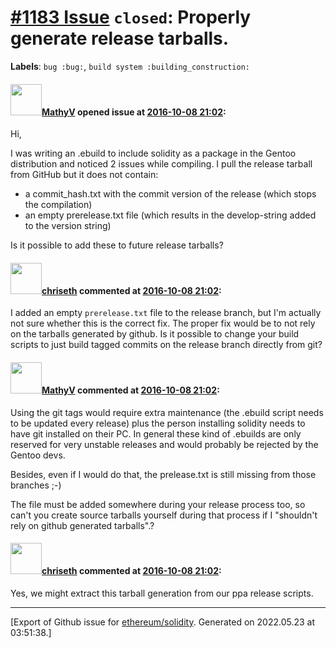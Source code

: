 # [\#1183 Issue](https://github.com/ethereum/solidity/issues/1183) `closed`: Properly generate release tarballs.
**Labels**: `bug :bug:`, `build system :building_construction:`


#### <img src="https://avatars.githubusercontent.com/u/6393603?u=7057b89d046948acd88743826ab0a857495bbbdc&v=4" width="50">[MathyV](https://github.com/MathyV) opened issue at [2016-10-08 21:02](https://github.com/ethereum/solidity/issues/1183):

Hi,

I was writing an .ebuild to include solidity as a package in the Gentoo distribution and noticed 2 issues while compiling. I pull the release tarball from GitHub but it does not contain:
- a commit_hash.txt with the commit version of the release (which stops the compilation)
- an empty prerelease.txt file (which results in the develop-string added to the version string)

Is it possible to add these to future release tarballs?


#### <img src="https://avatars.githubusercontent.com/u/9073706?v=4" width="50">[chriseth](https://github.com/chriseth) commented at [2016-10-08 21:02](https://github.com/ethereum/solidity/issues/1183#issuecomment-256039626):

I added an empty `prerelease.txt` file to the release branch, but I'm actually not sure whether this is the correct fix. The proper fix would be to not rely on the tarballs generated by github. Is it possible to change your build scripts to just build tagged commits on the release branch directly from git?

#### <img src="https://avatars.githubusercontent.com/u/6393603?u=7057b89d046948acd88743826ab0a857495bbbdc&v=4" width="50">[MathyV](https://github.com/MathyV) commented at [2016-10-08 21:02](https://github.com/ethereum/solidity/issues/1183#issuecomment-256048495):

Using the git tags would require extra maintenance (the .ebuild script needs to be updated every release) plus the person installing solidity needs to have git installed on their PC. In general these kind of .ebuilds are only reserved for very unstable releases and would probably be rejected by the Gentoo devs.

Besides, even if I would do that, the prelease.txt is still missing from those branches ;-)

The file must be added somewhere during your release process too, so can't you create source tarballs yourself during that process if I "shouldn't rely on github generated tarballs".?

#### <img src="https://avatars.githubusercontent.com/u/9073706?v=4" width="50">[chriseth](https://github.com/chriseth) commented at [2016-10-08 21:02](https://github.com/ethereum/solidity/issues/1183#issuecomment-256049954):

Yes, we might extract this tarball generation from our ppa release scripts.


-------------------------------------------------------------------------------



[Export of Github issue for [ethereum/solidity](https://github.com/ethereum/solidity). Generated on 2022.05.23 at 03:51:38.]
